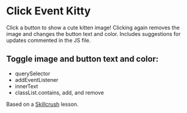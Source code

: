 # Click Event Kitty

Click a button to show a cute kitten image! Clicking again removes the image and changes the button text and color. Includes suggestions for updates commented in the JS file. 

## Toggle image and button text and color:
* querySelector
* addEventListener
* innerText
* classList.contains, add, and remove 

Based on a [Skillcrush](https://skillcrush.com "Skillcrush") lesson.